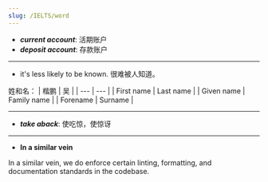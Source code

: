 ```yaml
---
slug: /IELTS/word
---
```


- **_current account_**: 活期账户
- **_deposit account_**: 存款账户

---

- it's less likely to be known. 很难被人知道。

姓和名：
| 楷鹏 | 吴 |
| --- | --- |
| First name | Last name |
| Given name | Family name |
| Forename | Surname |

---

- **_take aback_**: 使吃惊，使惊讶

---

- **In a similar vein**

In a similar vein, we do enforce certain linting, formatting, and documentation standards in the codebase.
